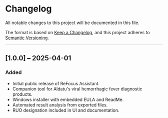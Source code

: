 # Changelog

All notable changes to this project will be documented in this file.

The format is based on [Keep a Changelog](https://keepachangelog.com/en/1.0.0/),
and this project adheres to [Semantic Versioning](https://semver.org/).

---

## [1.0.0] – 2025-04-01
### Added
- Initial public release of ReFocus Assistant.
- Companion tool for Aldatu's viral hemorrhagic fever diagnostic products.
- Windows installer with embedded EULA and ReadMe.
- Automated result analysis from exported files.
- RUO designation included in UI and documentation.
